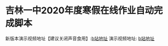 # 吉林一中2020年度寒假在线作业自动完成脚本

新版本演示视频地址【建议关闭声音食用】:[b站地址](https://www.bilibili.com/video/BV197411a7up/)
演示视频地址: [b站地址](https://www.bilibili.com/video/av83742597/)
